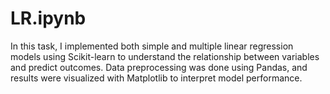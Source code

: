 # LR.ipynb
In this task, I implemented both simple and multiple linear regression models using Scikit-learn to understand the relationship between variables and predict outcomes. Data preprocessing was done using Pandas, and results were visualized with Matplotlib to interpret model performance.
